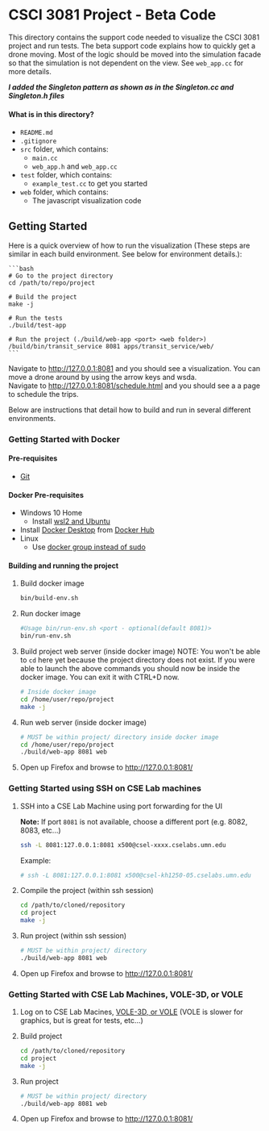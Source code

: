 # CSCI 3081 Project - Beta Code

This directory contains the support code needed to visualize the CSCI 3081 project and run tests.  The beta support code explains how to quickly get a drone moving.  Most of the logic should be moved into the simulation facade so that the simulation is not dependent on the view.  See <code>web_app.cc</code> for more details.

***I added the Singleton pattern as shown as in the Singleton.cc and Singleton.h files***

#### What is in this directory?
<ul>
  <li>  <code>README.md</code>
  <li>  <code>.gitignore</code>
  <li>  <code>src</code> folder, which contains:
    <ul>
      <li>  <code>main.cc</code>
      <li>  <code>web_app.h</code> and <code>web_app.cc</code>
    </ul>
  <li>  <code>test</code> folder, which contains:
    <ul>
      <li>  <code>example_test.cc</code> to get you started
    </ul>
  <li>  <code>web</code> folder, which contains:
    <ul>
      <li> The javascript visualization code
    </ul>
</ul>

## Getting Started

Here is a quick overview of how to run the visualization (These steps are similar in each build environment.  See below for environment details.):

    ```bash
    # Go to the project directory
    cd /path/to/repo/project
    
    # Build the project
    make -j
    
    # Run the tests
    ./build/test-app
    
    # Run the project (./build/web-app <port> <web folder>)
    /build/bin/transit_service 8081 apps/transit_service/web/
    ```
    
Navigate to http://127.0.0.1:8081 and you should see a visualization.  You can move a drone around by using the arrow keys and wsda.  
Navigate to http://127.0.0.1:8081/schedule.html and you should see a a page to schedule the trips.

Below are instructions that detail how to build and run in several different environments.  

### Getting Started with Docker

#### Pre-requisites
  * [Git](https://git-scm.com/)

#### Docker Pre-requisites
  * Windows 10 Home
    * Install [wsl2 and Ubuntu](https://www.youtube.com/watch?v=ilKQHAFeQR0&list=RDCMUCzLbHrU7U3cUDNQWWAqjceA&start_radio=1&t=7)
  * Install [Docker Desktop](https://hub.docker.com/?overlay=onboarding) from [Docker Hub](https://hub.docker.com/)
  * Linux
    * Use [docker group instead of sudo](https://www.digitalocean.com/community/tutorials/how-to-install-and-use-docker-on-ubuntu-18-04)

#### Building and running the project

1. Build docker image

    ```bash
    bin/build-env.sh
    ```

2. Run docker image

    ```bash
    #Usage bin/run-env.sh <port - optional(default 8081)>
    bin/run-env.sh
    ```
    
3. Build project web server (inside docker image) NOTE: You won't be able to `cd` here yet because the project directory does not exist. If you were able to launch the above commands you should now be inside the docker image. You can exit it with CTRL+D now.

    ```bash
    # Inside docker image
    cd /home/user/repo/project
    make -j
    ```
    
4. Run web server (inside docker image)

    ```bash
    # MUST be within project/ directory inside docker image
    cd /home/user/repo/project
    ./build/web-app 8081 web
    ```
    
5. Open up Firefox and browse to http://127.0.0.1:8081/


### Getting Started using SSH on CSE Lab machines

1. SSH into a CSE Lab Machine using port forwarding for the UI

   **Note:** If port `8081` is not available, choose a different port (e.g. 8082, 8083, etc...)

    ```bash
    ssh -L 8081:127.0.0.1:8081 x500@csel-xxxx.cselabs.umn.edu
    ```
    
    Example:
    ```bash
    # ssh -L 8081:127.0.0.1:8081 x500@csel-kh1250-05.cselabs.umn.edu
    ```

2. Compile the project (within ssh session)

    ```bash
    cd /path/to/cloned/repository
    cd project
    make -j
    ```
    
 2. Run project (within ssh session)

    ```bash
    # MUST be within project/ directory
    ./build/web-app 8081 web
    ```

5. Open up Firefox and browse to http://127.0.0.1:8081/

### Getting Started with CSE Lab Machines, VOLE-3D, or VOLE

1. Log on to CSE Lab Macines, [VOLE-3D, or VOLE](https://vole.cse.umn.edu/) (VOLE is slower for graphics, but is great for tests, etc...)

2. Build project

    ```bash
    cd /path/to/cloned/repository
    cd project
    make -j
    ```
    
 2. Run project

    ```bash
    # MUST be within project/ directory
    ./build/web-app 8081 web
    ```
    
 5. Open up Firefox and browse to http://127.0.0.1:8081/
